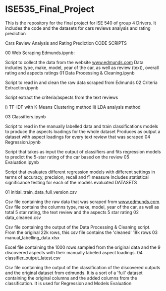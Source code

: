 # ISE535_Final_Project
This is the repository for the final project for ISE 540 of group 4 Drivers. It includes the code and the datasets for cars reviews analysis and rating prediction

Cars Review Analysis and Rating Prediction
CODE SCRIPTS

00 Web Scraping Edmunds.ipynb:

Script to collect the data from the website www.edmunds.com
Data includes type, make, model, year of the car, as well as review (text), overall rating and aspects ratings
01 Data Processing & Cleaning.ipynb

Script to read in and clean the raw data scraped from Edmunds
02 Criteria Extraction.ipynb

Script extract the criteria/aspects from the text reviews

i) TF-IDF with K-Means Clustering method
ii) LDA analysis method

03 Classifiers.ipynb

Script to read in the manually labelled data and train classifications models to produce the aspects loadings for the whole dataset
Produces as output a dataset with aspect loadings for every text review that was scraped
04 Regression.ipynb

Script that takes as input the output of classifiers and fits regression models to predict the 5-star rating of the car based on the review
05 Evaluation.ipynb

Script that evaluates different regression models with different settings in terms of accuracy, precision, recall and f1 measure
Includes statistical significance testing for each of the models evaluated
DATASETS

01 initial_train_data_full_version.csv

Csv file containing the raw data that was scraped from www.edmunds.com. Csv file contains the columns type, make, model, year of the car, as well as total 5 star rating, the text review and the aspects 5 star rating
02 data_cleaned.csv

Csv file containing the output of the Data Processing & Cleaning script. From the original 22k rows, this csv file contains the 'cleaned' 18k rows
03 manual_labelling_data.xlsx

Excel file containing the 1000 rows sampled from the original data and the 9 discovered aspects with their manually labeled aspect loadings.
04 classifier_output_latest.csv

Csv file containing the output of the classification of the discovered outputs and the original dataset from edmunds. It is a sort of a 'full' dataset containing the original columns and the added columns from the classification. It is used for Regression and Models Evaluation
